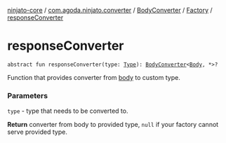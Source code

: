 [ninjato-core](../../../index.md) / [com.agoda.ninjato.converter](../../index.md) / [BodyConverter](../index.md) / [Factory](index.md) / [responseConverter](./response-converter.md)

# responseConverter

`abstract fun responseConverter(type: `[`Type`](http://docs.oracle.com/javase/6/docs/api/java/lang/reflect/Type.html)`): `[`BodyConverter`](../index.md)`<`[`Body`](../../../com.agoda.ninjato.http/-body/index.md)`, *>?`

Function that provides converter from [body](../../../com.agoda.ninjato.http/-body/index.md) to custom type.

### Parameters

`type` - type that needs to be converted to.

**Return**
converter from body to provided type, `null` if your factory cannot serve provided type.

